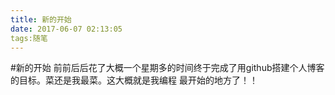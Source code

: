 ```yaml
---
title: 新的开始
date: 2017-06-07 02:13:05
tags:随笔
---
```

  #新的开始
  前前后后花了大概一个星期多的时间终于完成了用github搭建个人博客的目标。菜还是我最菜。这大概就是我编程
最开始的地方了！！